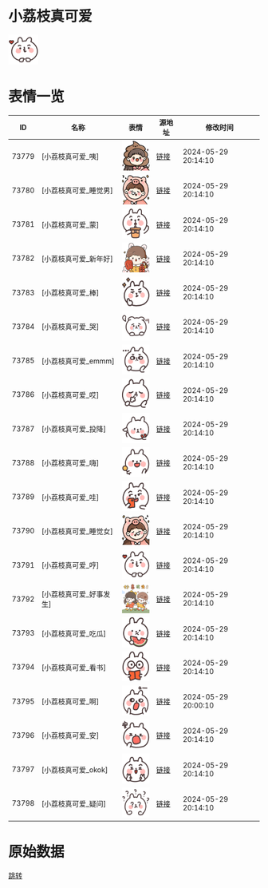 # 小荔枝真可爱

<img src="./cover.png" height="60" alt="cover" />

# 表情一览

|ID|名称|表情|源地址|修改时间|
|----|----|----|----|----|
|73779|[小荔枝真可爱_咦]|<img src="./pic/073779_%5B小荔枝真可爱_咦%5D.png" height="60" alt="咦"/>|[链接](https://i0.hdslb.com/bfs/garb/ceaabd9ed5439dc215f7955192205d30dc792d55.png)|2024-05-29 20:14:10|
|73780|[小荔枝真可爱_睡觉男]|<img src="./pic/073780_%5B小荔枝真可爱_睡觉男%5D.png" height="60" alt="睡觉男"/>|[链接](https://i0.hdslb.com/bfs/garb/af6a1650c83db50c4720941cbba0979cc361ff26.png)|2024-05-29 20:14:10|
|73781|[小荔枝真可爱_蒙]|<img src="./pic/073781_%5B小荔枝真可爱_蒙%5D.png" height="60" alt="蒙"/>|[链接](https://i0.hdslb.com/bfs/garb/6b775c885a1d402a45248a5975dc4a9c6283fb56.png)|2024-05-29 20:14:10|
|73782|[小荔枝真可爱_新年好]|<img src="./pic/073782_%5B小荔枝真可爱_新年好%5D.png" height="60" alt="新年好"/>|[链接](https://i0.hdslb.com/bfs/garb/d5d89e1c706188f4e63704c2a3ad13cd1ac10b7e.png)|2024-05-29 20:14:10|
|73783|[小荔枝真可爱_棒]|<img src="./pic/073783_%5B小荔枝真可爱_棒%5D.png" height="60" alt="棒"/>|[链接](https://i0.hdslb.com/bfs/garb/a0809d004190c793550605fd57f2e0498e0cedce.png)|2024-05-29 20:14:10|
|73784|[小荔枝真可爱_哭]|<img src="./pic/073784_%5B小荔枝真可爱_哭%5D.png" height="60" alt="哭"/>|[链接](https://i0.hdslb.com/bfs/garb/0b27271ca4699ecdafaa32e46b11ccd68655716e.png)|2024-05-29 20:14:10|
|73785|[小荔枝真可爱_emmm]|<img src="./pic/073785_%5B小荔枝真可爱_emmm%5D.png" height="60" alt="emmm"/>|[链接](https://i0.hdslb.com/bfs/garb/4f15af320cabc23edf3da1f2d90ff63703669118.png)|2024-05-29 20:14:10|
|73786|[小荔枝真可爱_哎]|<img src="./pic/073786_%5B小荔枝真可爱_哎%5D.png" height="60" alt="哎"/>|[链接](https://i0.hdslb.com/bfs/garb/0e912976f53fb52426f18a93e22d3a2b46730f9a.png)|2024-05-29 20:14:10|
|73787|[小荔枝真可爱_投降]|<img src="./pic/073787_%5B小荔枝真可爱_投降%5D.png" height="60" alt="投降"/>|[链接](https://i0.hdslb.com/bfs/garb/c6865b2b52757c8cdf671985dd34b560af21bf19.png)|2024-05-29 20:14:10|
|73788|[小荔枝真可爱_嗨]|<img src="./pic/073788_%5B小荔枝真可爱_嗨%5D.png" height="60" alt="嗨"/>|[链接](https://i0.hdslb.com/bfs/garb/c5996b0e0cb2a6f5daac3a214075bd35bafe8ac3.png)|2024-05-29 20:14:10|
|73789|[小荔枝真可爱_哇]|<img src="./pic/073789_%5B小荔枝真可爱_哇%5D.png" height="60" alt="哇"/>|[链接](https://i0.hdslb.com/bfs/garb/ed9a1c4301fdf5df41969f6fe5830e1d8e6a0d77.png)|2024-05-29 20:14:10|
|73790|[小荔枝真可爱_睡觉女]|<img src="./pic/073790_%5B小荔枝真可爱_睡觉女%5D.png" height="60" alt="睡觉女"/>|[链接](https://i0.hdslb.com/bfs/garb/62e245733c58a075694a5b32f39229641733b3f9.png)|2024-05-29 20:14:10|
|73791|[小荔枝真可爱_哼]|<img src="./pic/073791_%5B小荔枝真可爱_哼%5D.png" height="60" alt="哼"/>|[链接](https://i0.hdslb.com/bfs/garb/3de3f6b793857ad70cc0caad23cca83523d1af71.png)|2024-05-29 20:14:10|
|73792|[小荔枝真可爱_好事发生]|<img src="./pic/073792_%5B小荔枝真可爱_好事发生%5D.png" height="60" alt="好事发生"/>|[链接](https://i0.hdslb.com/bfs/garb/3b84699de3ac471cb62620c0257c9acbcfd68d96.png)|2024-05-29 20:14:10|
|73793|[小荔枝真可爱_吃瓜]|<img src="./pic/073793_%5B小荔枝真可爱_吃瓜%5D.png" height="60" alt="吃瓜"/>|[链接](https://i0.hdslb.com/bfs/garb/79af3299f30af35288ab450365b3b9f2a656f685.png)|2024-05-29 20:14:10|
|73794|[小荔枝真可爱_看书]|<img src="./pic/073794_%5B小荔枝真可爱_看书%5D.png" height="60" alt="看书"/>|[链接](https://i0.hdslb.com/bfs/garb/221f871bf3be21cb23ec04f6005f08bc19b8c9c8.png)|2024-05-29 20:14:10|
|73795|[小荔枝真可爱_啊]|<img src="./pic/073795_%5B小荔枝真可爱_啊%5D.png" height="60" alt="啊"/>|[链接](https://i0.hdslb.com/bfs/garb/e96cab4e49f8ff1229fd956ebf792a245fe1d6f4.png)|2024-05-29 20:00:10|
|73796|[小荔枝真可爱_安]|<img src="./pic/073796_%5B小荔枝真可爱_安%5D.png" height="60" alt="安"/>|[链接](https://i0.hdslb.com/bfs/garb/27388a6d994deddaf00ffd3461602d7fd766e1de.png)|2024-05-29 20:14:10|
|73797|[小荔枝真可爱_okok]|<img src="./pic/073797_%5B小荔枝真可爱_okok%5D.png" height="60" alt="okok"/>|[链接](https://i0.hdslb.com/bfs/garb/c6d9f9abc9e56d587396886b99b20b5815bea40e.png)|2024-05-29 20:14:10|
|73798|[小荔枝真可爱_疑问]|<img src="./pic/073798_%5B小荔枝真可爱_疑问%5D.png" height="60" alt="疑问"/>|[链接](https://i0.hdslb.com/bfs/garb/3773ded853d68ec06e933168e07ef5046a942740.png)|2024-05-29 20:14:10|

# 原始数据

[跳转](./raw.json)


